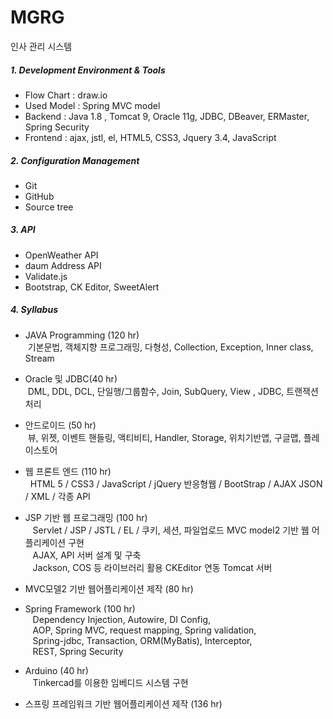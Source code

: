 # MGRG
인사 관리 시스템

##### 1. Development Environment & Tools
  - Flow Chart : draw.io
  - Used Model : Spring MVC model
  - Backend : 
   Java 1.8 , Tomcat 9, Oracle 11g, JDBC, DBeaver, ERMaster, Spring Security
  - Frontend : 
  ajax, jstl, el, HTML5, CSS3, Jquery 3.4, JavaScript



##### 2. Configuration Management
  - Git
  - GitHub
  - Source tree


##### 3. API
  - OpenWeather API
  - daum Address API
  - Validate.js
  - Bootstrap, CK Editor, SweetAlert
    


##### 4. Syllabus
  - JAVA Programming (120 hr) <br>
    &nbsp;기본문법, 객체지향 프로그래밍, 다형성, Collection, Exception, Inner class, Stream


  - Oracle 및 JDBC(40 hr) <br>
    &nbsp;DML, DDL, DCL, 단일행/그룹함수, Join, SubQuery, View , JDBC, 트랜잭션 처리


  - 안드로이드 (50 hr) <br>
    &nbsp;뷰, 위젯, 이벤트 핸들링, 액티비티, 
    Handler, Storage, 위치기반앱, 구글맵, 플레이스토어 


  - 웹 프론트 엔드  (110 hr)<br>
    &nbsp; HTML 5 / CSS3 / JavaScript / jQuery
    반응형웹 / BootStrap / AJAX
    JSON / XML / 각종 API


  - JSP 기반 웹 프로그래밍 (100 hr)<br>
     &nbsp;&nbsp; Servlet / JSP / JSTL / EL / 
 쿠키, 세션, 파일업로드
 MVC model2 기반 웹 어플리케이션 구현<br>
 &nbsp;&nbsp; AJAX, API 서버 설계 및 구축<br>
 &nbsp;&nbsp; Jackson, COS 등 라이브러리 활용
 CKEditor 연동
 Tomcat 서버


  - MVC모델2 기반 웹어플리케이션 제작 (80 hr)
  
  - Spring Framework (100 hr) <br>
  &nbsp;&nbsp; Dependency Injection, Autowire, DI Config,<br>
  &nbsp;&nbsp; AOP, Spring MVC, request mapping, Spring validation,<br>
  &nbsp;&nbsp; Spring-jdbc, Transaction, ORM(MyBatis), Interceptor,<br>
  &nbsp;&nbsp; REST, Spring Security
  
  
  - Arduino (40 hr) <br>
  &nbsp;&nbsp; Tinkercad를 이용한 임베디드 시스템 구현
  
  - 스프링 프레임워크 기반 웹어플리케이션 제작 (136 hr)
  
